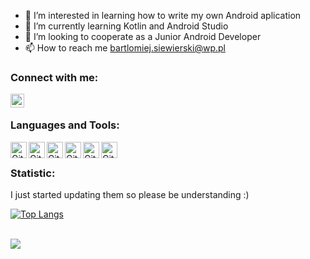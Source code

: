 - 👀 I’m interested in learning how to write my own Android aplication 
- 🌱 I’m currently learning Kotlin and Android Studio
- 👯 I’m looking to cooperate as a Junior Android Developer
- 📫 How to reach me bartlomiej.siewierski@wp.pl

### Connect with me:

[<img align="left" alt="codeSTACKr | LinkedIn" width="22px" src="https://cdn-icons-png.flaticon.com/512/174/174857.png" />][linkedin]

<br />

### Languages and Tools:

<img align="left" alt="GitHub" width="26px" src="https://cdn-icons-png.flaticon.com/512/270/270798.png" />
<img align="left" alt="GitHub" width="26px" src="https://upload.wikimedia.org/wikipedia/commons/0/06/Kotlin_Icon.svg" />
<img align="left" alt="GitHub" width="26px" src="https://cdn-icons-png.flaticon.com/512/226/226777.png" />
<img align="left" alt="GitHub" width="26px" src="https://cdn-icons-png.flaticon.com/512/226/226770.png" />
<img align="left" alt="GitHub" width="26px" src="https://www.vectorlogo.zone/logos/firebase/firebase-icon.svg" />
<img align="left" alt="GitHub" width="26px" src="https://upload.wikimedia.org/wikipedia/commons/c/c2/Adobe_XD_CC_icon.svg" />

<br />

### Statistic:

I just started updating them so please be understanding :)

[![Top Langs](https://github-readme-stats.vercel.app/api/top-langs/?username=bartek264&theme=midnight-purple&show_icons=true)](https://github.com/anuraghazra/github-readme-stats)

<br />

<a href="https://github.com/anuraghazra/github-readme-stats">
  <img align="center" src="https://github-readme-stats.vercel.app/api/wakatime?username=bartek264&v=2&theme=midnight-purple&show_icons=true" />
</a>


[linkedin]: https://linkedin.com/in/bartłomiej-siewierski-inzair
